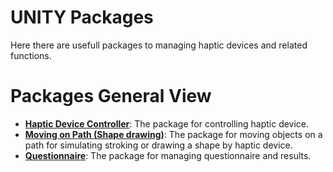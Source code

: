 # UNITY Packages
Here there are usefull packages to managing haptic devices and related functions.


# Packages General View
- **[Haptic Device Controller](https://github.com/alinajm7/software/unity_packages/haptic_device_controller/)**: The package for controlling haptic device.
- **[Moving on Path (Shape drawing)](https://github.com/alinajm7/Haptisense/software/unity_packages/moving_on_path_(shape_drawing)/)**: The package for moving objects on a path for simulating stroking or drawing a shape by haptic device.
- **[Questionnaire](https://github.com/alinajm7/Haptisense/software/unity_packages/questionnaire/)**: The package for managing questionnaire and results.


